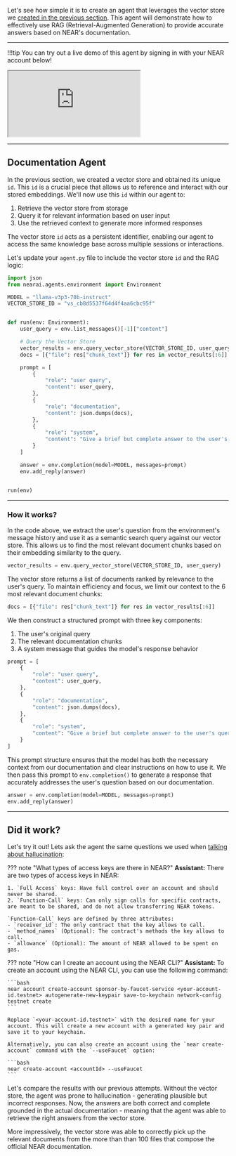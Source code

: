 Let's see how simple it is to create an agent that leverages the vector store we [created in the previous section](./vector_store.md). This agent will demonstrate how to effectively use RAG (Retrieval-Augmented Generation) to provide accurate answers based on NEAR's documentation.

---

!!!tip
    You can try out a live demo of this agent by signing in with your NEAR account below!

<iframe src="https://app.near.ai/embed/near-ai-dev.near/near-protocol-docs-agent/latest?theme=light" class="agent-iframe" sandbox="allow-scripts allow-popups allow-same-origin allow-forms"></iframe>

---

## Documentation Agent

In the previous section, we created a vector store and obtained its unique `id`. This `id` is a crucial piece that allows us to reference and interact with our stored embeddings. We'll now use this `id` within our agent to:

1. Retrieve the vector store from storage
2. Query it for relevant information based on user input
3. Use the retrieved context to generate more informed responses

The vector store `id` acts as a persistent identifier, enabling our agent to access the same knowledge base across multiple sessions or interactions.

Let's update your `agent.py` file to include the vector store `id` and the RAG logic:

```python
import json
from nearai.agents.environment import Environment

MODEL = "llama-v3p3-70b-instruct"
VECTOR_STORE_ID = "vs_cb8d5537f64d4f4aa6cbc95f"


def run(env: Environment):
    user_query = env.list_messages()[-1]["content"]

    # Query the Vector Store
    vector_results = env.query_vector_store(VECTOR_STORE_ID, user_query)
    docs = [{"file": res["chunk_text"]} for res in vector_results[:6]]

    prompt = [
        {
            "role": "user query",
            "content": user_query,
        },
        {
            "role": "documentation",
            "content": json.dumps(docs),
        },
        {
            "role": "system",
            "content": "Give a brief but complete answer to the user's query, staying as true as possible to the documentation SPECIALLY when dealing with code."
        }
    ]

    answer = env.completion(model=MODEL, messages=prompt)
    env.add_reply(answer)


run(env)
```

<hr class="subsection" />

### How it works?

In the code above, we extract the user's question from the environment's message history and use it as a semantic search query against our vector store. This allows us to find the most relevant document chunks based on their embedding similarity to the query.

```python
vector_results = env.query_vector_store(VECTOR_STORE_ID, user_query)
```

The vector store returns a list of documents ranked by relevance to the user's query. To maintain efficiency and focus, we limit our context to the 6 most relevant document chunks:

```python
docs = [{"file": res["chunk_text"]} for res in vector_results[:6]]
```

We then construct a structured prompt with three key components:

1. The user's original query
2. The relevant documentation chunks
3. A system message that guides the model's response behavior

```python
prompt = [
    {
        "role": "user query",
        "content": user_query,
    },
    {
        "role": "documentation",
        "content": json.dumps(docs),
    },
    {
        "role": "system",
        "content": "Give a brief but complete answer to the user's query, staying as true as possible to the documentation SPECIALLY when dealing with code."
    }
]
```

This prompt structure ensures that the model has both the necessary context from our documentation and clear instructions on how to use it. We then pass this prompt to `env.completion()` to generate a response that accurately addresses the user's question based on our documentation.

```python
answer = env.completion(model=MODEL, messages=prompt)
env.add_reply(answer)
```

---

## Did it work?

Let's try it out! Lets ask the agent the same questions we used when [talking about hallucination](./problem.md):

<div class="grid" markdown>

??? note "What types of access keys are there in NEAR?"
    **Assistant:** There are two types of access keys in NEAR: 

    1. `Full Access` keys: Have full control over an account and should never be shared.
    2. `Function-Call` keys: Can only sign calls for specific contracts, are meant to be shared, and do not allow transferring NEAR tokens. 

    `Function-Call` keys are defined by three attributes: 
    - `receiver_id`: The only contract that the key allows to call.
    - `method_names` (Optional): The contract's methods the key allows to call.
    - `allowance` (Optional): The amount of NEAR allowed to be spent on gas.

??? note "How can I create an account using the NEAR CLI?"
    **Assistant:** To create an account using the NEAR CLI, you can use the following command:

    ```bash
    near account create-account sponsor-by-faucet-service <your-account-id.testnet> autogenerate-new-keypair save-to-keychain network-config testnet create
    ```

    Replace `<your-account-id.testnet>` with the desired name for your account. This will create a new account with a generated key pair and save it to your keychain. 

    Alternatively, you can also create an account using the `near create-account` command with the `--useFaucet` option:

    ```bash
    near create-account <accountId> --useFaucet
    ```
</div>

Let's compare the results with our previous attempts. Without the vector store, the agent was prone to hallucination - generating plausible but incorrect responses. Now, the answers are both correct and complete grounded in the actual documentation - meaning that the agent was able to retrieve the right answers from the vector store.

More impressively, the vector store was able to correctly pick up the relevant documents from the more than than 100 files that compose the official NEAR documentation.

